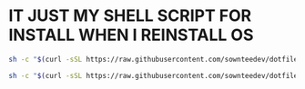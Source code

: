 <h1>IT JUST MY SHELL SCRIPT FOR INSTALL WHEN I REINSTALL OS</h1>

```zsh
sh -c "$(curl -sSL https://raw.githubusercontent.com/sownteedev/dotfiles/install/.archinstall)"
```

```zsh
sh -c "$(curl -sSL https://raw.githubusercontent.com/sownteedev/dotfiles/install/.installdriver)"
```
